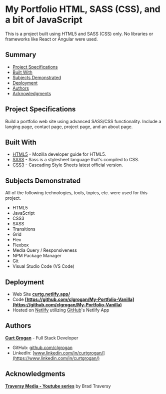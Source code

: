 # My Portfolio HTML, SASS (CSS), and a bit of JavaScript

This is a project built using HTML5 and SASS (CSS) only. No libraries or frameworks like React or Angular were used.

## Summary

- [Project Specifications](#project-specifications)
- [Built With](#built-with)
- [Subjects Demonstrated](#subjects-demonstrated)
- [Deployment](#deployment)
- [Authors](#authors)
- [Acknowledgments](#acknowledgments)

## Project Specifications

Build a portfolio web site using advanced SASS/CSS functionality. Include a langing page, contact page, project page, and an about page.

## Built With

- [HTML5](https://developer.mozilla.org/en-US/docs/Web/Guide/HTML/HTML5) - Mozilla developer guide for HTML5.
- [SASS](https://sass-lang.com/documentation) - Sass is a stylesheet language that's compiled to CSS.
- [CSS3](https://developer.mozilla.org/en-US/docs/Web/CSS) - Cascading Style Sheets latest official version.

## Subjects Demonstrated

All of the following technologies, tools, topics, etc. were used for this project.

- HTML5
- JavaScript
- CSS3
- SASS
- Transitions
- Grid
- Flex
- Flexbox
- Media Query / Responsiveness
- NPM Package Manager
- Git
- Visual Studio Code (VS Code)

## Deployment

- Web Site **[curtg.netlify.app/](https://curtg.netlify.app/)**
- Code **[https://github.com/clgrogan/My-Portfolio-Vanilla](https://github.com/clgrogan/My-Portfolio-Vanilla)**
- Hosted on [Netlify](https://app.netlify.com/) utilizing [GitHub](https://app.netlify.com/)'s Netlify App

## Authors

**[Curt Grogan](https://github.com/clgrogan)** - Full Stack Developer

- GitHub: [github.com/clgrogan](https://github.com/clgrogan)
- LinkedIn: [www.linkedin.com/in/curtgrogan/](https://www.linkedin.com/in/curtgrogan/)

## Acknowledgments

**[Traversy Media - Youtube series](https://www.youtube.com/playlist?list=PLillGF-RfqbYoGoCjKoMOkVznV6aSXKzU)** by Brad Traversy
